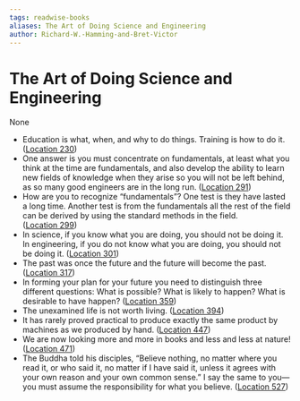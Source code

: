 ```yaml
---
tags: readwise-books
aliases: The Art of Doing Science and Engineering
author: Richard-W.-Hamming-and-Bret-Victor
---
```

# The Art of Doing Science and Engineering

None

- Education is what, when, and why to do things. Training is how to do it. ([Location 230](https://readwise.io/to_kindle?action=open&asin=B088TMLQDC&location=230))
- One answer is you must concentrate on fundamentals, at least what you think at the time are fundamentals, and also develop the ability to learn new fields of knowledge when they arise so you will not be left behind, as so many good engineers are in the long run. ([Location 291](https://readwise.io/to_kindle?action=open&asin=B088TMLQDC&location=291))
- How are you to recognize “fundamentals”? One test is they have lasted a long time. Another test is from the fundamentals all the rest of the field can be derived by using the standard methods in the field. ([Location 299](https://readwise.io/to_kindle?action=open&asin=B088TMLQDC&location=299))
- In science, if you know what you are doing, you should not be doing it. In engineering, if you do not know what you are doing, you should not be doing it. ([Location 301](https://readwise.io/to_kindle?action=open&asin=B088TMLQDC&location=301))
- The past was once the future and the future will become the past. ([Location 317](https://readwise.io/to_kindle?action=open&asin=B088TMLQDC&location=317))
- In forming your plan for your future you need to distinguish three different questions: What is possible? What is likely to happen? What is desirable to have happen? ([Location 359](https://readwise.io/to_kindle?action=open&asin=B088TMLQDC&location=359))
- The unexamined life is not worth living. ([Location 394](https://readwise.io/to_kindle?action=open&asin=B088TMLQDC&location=394))
- It has rarely proved practical to produce exactly the same product by machines as we produced by hand. ([Location 447](https://readwise.io/to_kindle?action=open&asin=B088TMLQDC&location=447))
- We are now looking more and more in books and less and less at nature! ([Location 471](https://readwise.io/to_kindle?action=open&asin=B088TMLQDC&location=471))
- The Buddha told his disciples, “Believe nothing, no matter where you read it, or who said it, no matter if I have said it, unless it agrees with your own reason and your own common sense.” I say the same to you—you must assume the responsibility for what you believe. ([Location 527](https://readwise.io/to_kindle?action=open&asin=B088TMLQDC&location=527))

